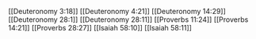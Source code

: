 [[Deuteronomy 3:18]]
[[Deuteronomy 4:21]]
[[Deuteronomy 14:29]]
[[Deuteronomy 28:1]]
[[Deuteronomy 28:11]]
[[Proverbs 11:24]]
[[Proverbs 14:21]]
[[Proverbs 28:27]]
[[Isaiah 58:10]]
[[Isaiah 58:11]]
